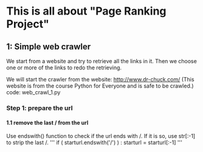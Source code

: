 # This is all about "Page Ranking Project"


## 1: Simple web crawler
We start from a website and try to retrieve all the links in it.
Then we choose one or more of the links to redo the retrieving.

We will start the crawler from the website: http://www.dr-chuck.com/
(This website is from the course Python for Everyone and is safe to be crawled.)
code: web_crawl_1.py

### Step 1: prepare the url
#### 1.1 remove the last / from the url
Use endswith() function to check if the url ends with /.
If it is so, use str[:-1] to strip the last /.
'''
if ( starturl.endswith('/') ) : starturl = starturl[:-1]
'''
